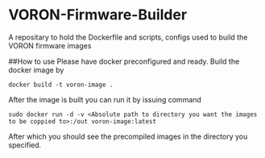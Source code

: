 # VORON-Firmware-Builder
A repositary to hold the Dockerfile and scripts, configs used to build the VORON firmware images

##How to use
Please have docker preconfigured and ready.
Build the docker image by
```
docker build -t voron-image .
```

After the image is built you can run it by issuing command
```
sudo docker run -d -v <Absolute path to directory you want the images to be coppied to>:/out voron-image:latest
```

After which you should see the precompiled images in the directory you specified.
